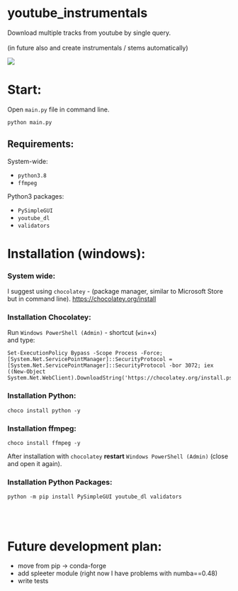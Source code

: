 # youtube_instrumentals
Download multiple tracks from youtube by single query. <br/> <br/>
(in future also and create instrumentals / stems automatically) <br/>

![](doc/release%20v0_1%20.gif)

# Start:

Open `main.py` file in command line.
```
python main.py
```

## Requirements:

System-wide:
- `python3.8` 
- `ffmpeg`

Python3 packages:
- `PySimpleGUI`
- `youtube_dl`
- `validators`

# Installation (windows):

### System wide:
I suggest using `chocolatey` -  (package manager, similar to Microsoft Store but in command line).
https://chocolatey.org/install

### Installation Chocolatey:
Run `Windows PowerShell (Admin)` - shortcut (`win`+`x`) <br/> 
and type: <br/>
```
Set-ExecutionPolicy Bypass -Scope Process -Force; [System.Net.ServicePointManager]::SecurityProtocol = [System.Net.ServicePointManager]::SecurityProtocol -bor 3072; iex ((New-Object System.Net.WebClient).DownloadString('https://chocolatey.org/install.ps1'))
```


### Installation Python:
```
choco install python -y
```

### Installation ffmpeg:
```
choco install ffmpeg -y
```

After installation with `chocolatey` **restart** `Windows PowerShell (Admin)` (close and open it again).

### Installation Python Packages:
```
python -m pip install PySimpleGUI youtube_dl validators
```
<br/>
<br/>

# Future development plan:
- move from pip -> conda-forge
- add spleeter module (right now I have problems with numba==0.48)
- write tests 


 
 

